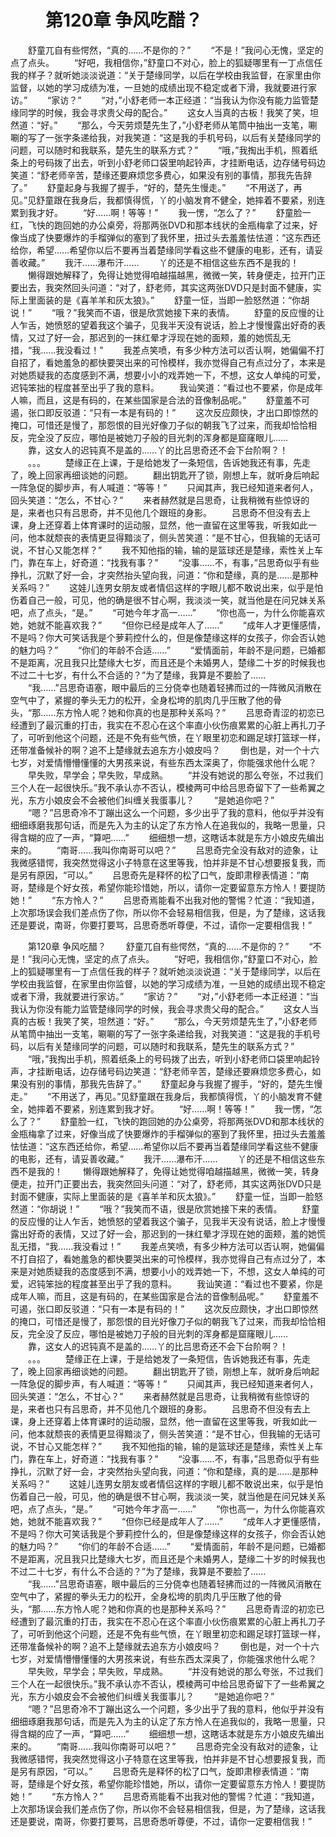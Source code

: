 # 　　第120章 争风吃醋？
　　舒童兀自有些愕然，“真的……不是你的？”
　　“不是！”我问心无愧，坚定的点了点头。
　　“好吧，我相信你，”舒童口不对心，脸上的狐疑哪里有一丁点信任我的样子？就听她淡淡说道：“关于楚缘同学，以后在学校由我监督，在家里由你监督，以她的学习成绩为准，一旦她的成绩出现不稳定或者下滑，我就要进行家访。”
　　“家访？”
　　“对，”小舒老师一本正经道：“当我认为你没有能力监管楚缘同学的时候，我会寻求贵父母的配合。”
　　这女人当真的古板！我笑了笑，坦然道：“好。”
　　“那么，今天劳烦楚先生了，”小舒老师从笔筒中抽出一支笔，唰唰的写了一张字条递给我，对我笑道：“这是我的手机号码，以后有关楚缘同学的问题，可以随时和我联系，楚先生的联系方式？”
　　“哦，”我掏出手机，照着纸条上的号码拨了出去，听到小舒老师口袋里响起铃声，才挂断电话，边存储号码边笑道：“舒老师辛苦，楚缘还要麻烦您多费心，如果没有别的事情，那我先告辞了。”
　　舒童起身与我握了握手，“好的，楚先生慢走。”
　　“不用送了，再见。”见舒童跟在我身后，我都慎得慌，丫的小脑发育不健全，她摔着不要紧，别连累到我才好。
　　“好……啊！等等！”
　　我一愣，“怎么了？”
　　舒童脸一红，飞快的跑回她的办公桌旁，将那两张DVD和那本线状的金瓶梅拿了过来，好像当成了快要爆炸的手榴弹似的塞到了我怀里，扭过头去羞羞怯怯道：“这东西还给你，希望……希望你以后不要再当着楚缘同学看这些不健康的电影，还有，请妥善收藏。”
　　我汗……瀑布汗……
　　丫的还是不相信这些东西不是我的！
　　懒得跟她解释了，免得让她觉得咱越描越黑，微微一笑，转身便走，拉开门正要出去，我突然回头问道：“对了，舒老师，其实这两张DVD只是封面不健康，实际上里面装的是《喜羊羊和灰太狼》。”
　　舒童一怔，当即一脸怒然道：“你胡说！”
　　“哦？”我笑而不语，很是欣赏她接下来的表情。
　　舒童的反应慢的让人乍舌，她愤怒的望着我这个骗子，见我半天没有说话，脸上才慢慢露出好奇的表情，又过了好一会，那迟到的一抹红晕才浮现在她的面颊，羞的她慌乱无措，“我……我没看过！”
　　我差点笑喷，有多少种方法可以否认啊，她偏偏不打自招了，看她羞急的都快要哭出来的可怜模样，我亦觉得自己有点过分了，本来是对她质疑我的态度感到不满，想要小小的戏弄她一下，不想，这女人单纯的可爱，迟钝笨拙的程度甚至出乎了我的意料。
　　我讪笑道：“看过也不要紧，你是成年人嘛，而且，这是有码的，在某些国家是合法的音像制品呢。”
　　舒童羞不可遏，张口即反驳道：“只有一本是有码的！”
　　这次反应颇快，才出口即惊然的掩口，可惜还是慢了，那怨恨的目光好像刀子似的朝我飞了过来，而我却恰恰相反，完全没了反应，哪怕是被她刀子般的目光刺的浑身都是窟窿眼儿……
　　靠，这女人的迟钝真不是盖的……丫的比吕思奇还不会下台阶啊？！
　　。。。
　　楚缘正在上课，于是给她发了一条短信，告诉她我还有事，先走了，晚上回家再细谈她的问题。
　　翻出钥匙开了锁，刚想上车，就听身后响起一阵急促的脚步声，有人喊道：“等等！”
　　只闻其声，我已经知道来者何人，回头笑道：“怎么，不甘心？”
　　来者赫然就是吕思奇，让我稍微有些惊讶的是，来者也只有吕思奇，并不见他几个跟班的身影。
　　吕思奇不但没有去上课，身上还穿着上体育课时的运动服，显然，他一直留在这里等我，听我如此一问，他本就颓丧的表情更显得黯淡了，侧头苦笑道：“是不甘心，但我输的无话可说，不甘心又能怎样？”
　　我不知他指的输，输的是篮球还是楚缘，索性关上车门，靠在车上，好奇道：“找我有事？”
　　“没事……不，有事，”吕思奇似乎有些挣扎，沉默了好一会，才突然抬头望向我，问道：“你和楚缘，真的是……是那种关系吗？”
　　这娃儿连男女朋友或者情侣这样的字眼儿都不敢说出来，似乎是怕伤着自己一般，可见，他的确是很不甘心啊，我淡淡一笑，就当他是在问兄妹关系吧，点了点头，“是。”
　　“可她今年才高一……”
　　“你也高一，为什么你能喜欢她，她就不能喜欢我？”
　　“但你已经是成年人了……”
　　“成年人才更懂感情，不是吗？你大可笑话我是个萝莉控什么的，但是像楚缘这样的女孩子，你会否认她的魅力吗？”
　　“你们的年龄不合适……”
　　“爱情面前，年龄不是问题，已婚都不是距离，况且我只比楚缘大七岁，而且还是个未婚男人，楚缘二十岁的时候我也不过二十七岁，有什么不合适的？”为了楚缘，我算是不要脸了……
　　“我……”吕思奇语塞，眼中最后的三分侥幸也随着轻拂而过的一阵微风消散在空气中了，紧握的拳头无力的松开，全身松垮的肌肉几乎压散了他的骨头，“那……东方怜人呢？她和你真的也是那种关系吗？”
　　吕思奇青涩的初恋已经遭到了最沉重的打击，我实在不忍心在这个率直小伙伤痕累累的心脏上再扎刀子了，可听到他这个问题，还是不免有些气愤，在丫眼里初恋和踢足球打篮球一样，还带准备候补的啊？追不上楚缘就去追东方小娘皮吗？
　　倒也是，对一个十六七岁，对爱情懵懵懂懂的大男孩来说，有些东西太深奥了，你能强求他什么呢？
　　早失败，早学会；早失败，早成熟。
　　“并没有她说的那么夸张，不过我们三个人在一起很快乐。”我不承认亦不否认，模棱两可中给吕思奇留下了一些希翼之光，东方小娘皮会不会被他们纠缠关我蛋事儿？
　　“是她追你吧？”
　　“嗯？”吕思奇冷不丁蹦出这么一个问题，多少出乎了我的意料，他似乎并没有细细琢磨我那句话，而是先入为主的认定了东方怜人在追我似的，我略一思量，只得含糊的应了一声，“算吧……”
　　细细想一想，这瞎话本就是东方小娘皮先编出来的。
　　“南哥……我叫你南哥可以吧？”
　　吕思奇完全没有敌对的迹象，让我微感错愕，我突然觉得这小子特意在这里等我，怕并非是不甘心想要报复我，而是另有原因，“可以。”
　　吕思奇先是释怀的松了口气，旋即肃穆表情道：“南哥，楚缘是个好女孩，希望你能珍惜她，所以，请你一定要留意东方怜人！要提防她！”
　　“东方怜人？”
　　吕思奇焉能看不出我对他的警惕？忙道：“我知道，上次那场误会我们差点伤了你，所以你不会轻易相信我，但是，为了楚缘，这话我还是要说，南哥，你要打要骂，吕思奇悉听尊便，不过，请你一定要相信我！”

　　第120章 争风吃醋？
　　舒童兀自有些愕然，“真的……不是你的？”
　　“不是！”我问心无愧，坚定的点了点头。
　　“好吧，我相信你，”舒童口不对心，脸上的狐疑哪里有一丁点信任我的样子？就听她淡淡说道：“关于楚缘同学，以后在学校由我监督，在家里由你监督，以她的学习成绩为准，一旦她的成绩出现不稳定或者下滑，我就要进行家访。”
　　“家访？”
　　“对，”小舒老师一本正经道：“当我认为你没有能力监管楚缘同学的时候，我会寻求贵父母的配合。”
　　这女人当真的古板！我笑了笑，坦然道：“好。”
　　“那么，今天劳烦楚先生了，”小舒老师从笔筒中抽出一支笔，唰唰的写了一张字条递给我，对我笑道：“这是我的手机号码，以后有关楚缘同学的问题，可以随时和我联系，楚先生的联系方式？”
　　“哦，”我掏出手机，照着纸条上的号码拨了出去，听到小舒老师口袋里响起铃声，才挂断电话，边存储号码边笑道：“舒老师辛苦，楚缘还要麻烦您多费心，如果没有别的事情，那我先告辞了。”
　　舒童起身与我握了握手，“好的，楚先生慢走。”
　　“不用送了，再见。”见舒童跟在我身后，我都慎得慌，丫的小脑发育不健全，她摔着不要紧，别连累到我才好。
　　“好……啊！等等！”
　　我一愣，“怎么了？”
　　舒童脸一红，飞快的跑回她的办公桌旁，将那两张DVD和那本线状的金瓶梅拿了过来，好像当成了快要爆炸的手榴弹似的塞到了我怀里，扭过头去羞羞怯怯道：“这东西还给你，希望……希望你以后不要再当着楚缘同学看这些不健康的电影，还有，请妥善收藏。”
　　我汗……瀑布汗……
　　丫的还是不相信这些东西不是我的！
　　懒得跟她解释了，免得让她觉得咱越描越黑，微微一笑，转身便走，拉开门正要出去，我突然回头问道：“对了，舒老师，其实这两张DVD只是封面不健康，实际上里面装的是《喜羊羊和灰太狼》。”
　　舒童一怔，当即一脸怒然道：“你胡说！”
　　“哦？”我笑而不语，很是欣赏她接下来的表情。
　　舒童的反应慢的让人乍舌，她愤怒的望着我这个骗子，见我半天没有说话，脸上才慢慢露出好奇的表情，又过了好一会，那迟到的一抹红晕才浮现在她的面颊，羞的她慌乱无措，“我……我没看过！”
　　我差点笑喷，有多少种方法可以否认啊，她偏偏不打自招了，看她羞急的都快要哭出来的可怜模样，我亦觉得自己有点过分了，本来是对她质疑我的态度感到不满，想要小小的戏弄她一下，不想，这女人单纯的可爱，迟钝笨拙的程度甚至出乎了我的意料。
　　我讪笑道：“看过也不要紧，你是成年人嘛，而且，这是有码的，在某些国家是合法的音像制品呢。”
　　舒童羞不可遏，张口即反驳道：“只有一本是有码的！”
　　这次反应颇快，才出口即惊然的掩口，可惜还是慢了，那怨恨的目光好像刀子似的朝我飞了过来，而我却恰恰相反，完全没了反应，哪怕是被她刀子般的目光刺的浑身都是窟窿眼儿……
　　靠，这女人的迟钝真不是盖的……丫的比吕思奇还不会下台阶啊？！
　　。。。
　　楚缘正在上课，于是给她发了一条短信，告诉她我还有事，先走了，晚上回家再细谈她的问题。
　　翻出钥匙开了锁，刚想上车，就听身后响起一阵急促的脚步声，有人喊道：“等等！”
　　只闻其声，我已经知道来者何人，回头笑道：“怎么，不甘心？”
　　来者赫然就是吕思奇，让我稍微有些惊讶的是，来者也只有吕思奇，并不见他几个跟班的身影。
　　吕思奇不但没有去上课，身上还穿着上体育课时的运动服，显然，他一直留在这里等我，听我如此一问，他本就颓丧的表情更显得黯淡了，侧头苦笑道：“是不甘心，但我输的无话可说，不甘心又能怎样？”
　　我不知他指的输，输的是篮球还是楚缘，索性关上车门，靠在车上，好奇道：“找我有事？”
　　“没事……不，有事，”吕思奇似乎有些挣扎，沉默了好一会，才突然抬头望向我，问道：“你和楚缘，真的是……是那种关系吗？”
　　这娃儿连男女朋友或者情侣这样的字眼儿都不敢说出来，似乎是怕伤着自己一般，可见，他的确是很不甘心啊，我淡淡一笑，就当他是在问兄妹关系吧，点了点头，“是。”
　　“可她今年才高一……”
　　“你也高一，为什么你能喜欢她，她就不能喜欢我？”
　　“但你已经是成年人了……”
　　“成年人才更懂感情，不是吗？你大可笑话我是个萝莉控什么的，但是像楚缘这样的女孩子，你会否认她的魅力吗？”
　　“你们的年龄不合适……”
　　“爱情面前，年龄不是问题，已婚都不是距离，况且我只比楚缘大七岁，而且还是个未婚男人，楚缘二十岁的时候我也不过二十七岁，有什么不合适的？”为了楚缘，我算是不要脸了……
　　“我……”吕思奇语塞，眼中最后的三分侥幸也随着轻拂而过的一阵微风消散在空气中了，紧握的拳头无力的松开，全身松垮的肌肉几乎压散了他的骨头，“那……东方怜人呢？她和你真的也是那种关系吗？”
　　吕思奇青涩的初恋已经遭到了最沉重的打击，我实在不忍心在这个率直小伙伤痕累累的心脏上再扎刀子了，可听到他这个问题，还是不免有些气愤，在丫眼里初恋和踢足球打篮球一样，还带准备候补的啊？追不上楚缘就去追东方小娘皮吗？
　　倒也是，对一个十六七岁，对爱情懵懵懂懂的大男孩来说，有些东西太深奥了，你能强求他什么呢？
　　早失败，早学会；早失败，早成熟。
　　“并没有她说的那么夸张，不过我们三个人在一起很快乐。”我不承认亦不否认，模棱两可中给吕思奇留下了一些希翼之光，东方小娘皮会不会被他们纠缠关我蛋事儿？
　　“是她追你吧？”
　　“嗯？”吕思奇冷不丁蹦出这么一个问题，多少出乎了我的意料，他似乎并没有细细琢磨我那句话，而是先入为主的认定了东方怜人在追我似的，我略一思量，只得含糊的应了一声，“算吧……”
　　细细想一想，这瞎话本就是东方小娘皮先编出来的。
　　“南哥……我叫你南哥可以吧？”
　　吕思奇完全没有敌对的迹象，让我微感错愕，我突然觉得这小子特意在这里等我，怕并非是不甘心想要报复我，而是另有原因，“可以。”
　　吕思奇先是释怀的松了口气，旋即肃穆表情道：“南哥，楚缘是个好女孩，希望你能珍惜她，所以，请你一定要留意东方怜人！要提防她！”
　　“东方怜人？”
　　吕思奇焉能看不出我对他的警惕？忙道：“我知道，上次那场误会我们差点伤了你，所以你不会轻易相信我，但是，为了楚缘，这话我还是要说，南哥，你要打要骂，吕思奇悉听尊便，不过，请你一定要相信我！”
